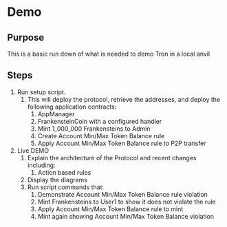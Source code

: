 # Demo

## Purpose

This is a basic run down of what is needed to demo Tron in a local anvil

## Steps

1. Run setup script.
   1. This will deploy the protocol, retrieve the addresses, and deploy the following application contracts:
      1. AppManager
      2. FrankensteinCoin with a configured handler
      3. Mint 1_000_000 Frankensteins to Admin
      4. Create Account Min/Max Token Balance rule       
      3. Apply Account Min/Max Token Balance rule to P2P transfer
2. Live DEMO
   1. Explain the architecture of the Protocol and recent changes including:
      1. Action based rules
   2. Display the diagrams
   3. Run script commands that:
      1. Demonstrate Account Min/Max Token Balance rule violation
      2. Mint Frankensteins to User1 to show it does not violate the rule
      3. Apply Account Min/Max Token Balance rule to mint
      4. Mint again showing Account Min/Max Token Balance violation